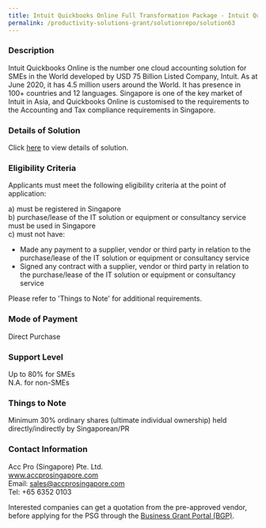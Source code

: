 ```yaml
---
title: Intuit Quickbooks Online Full Transformation Package - Intuit Quickbooks Online - Full Digital Transformation for Micro Business Package
permalink: /productivity-solutions-grant/solutionrepo/solution63
---
```


### Description

Intuit Quickbooks Online is the number one cloud accounting solution for SMEs in the World developed by USD 75 Billion Listed Company, Intuit.  As at June 2020, it has 4.5 million users around the World. It has presence in 100+ countries and 12 languages.
Singapore is one of the key market of Intuit in Asia, and Quickbooks Online is customised to the requirements to the Accounting and Tax compliance requirements in Singapore.

### Details of Solution

Click <a href='https://www.gobusiness.gov.sg/images/psg/Acc_Pro_(Singapore)_20200275_Annex_3_20200625152440_Part_4.pdf' target='_blank'>here</a> to view details of solution.

### Eligibility Criteria

Applicants must meet the following eligibility criteria at the point of application:

a) must be registered in Singapore <br>
b) purchase/lease of the IT solution or equipment or consultancy service must be used in Singapore <br>
c) must not have:
- Made any payment to a supplier, vendor or third party in relation to the purchase/lease of the IT solution or equipment or consultancy service
- Signed any contract with a supplier, vendor or third party in relation to the purchase/lease of the IT solution or equipment or consultancy service

Please refer to 'Things to Note' for additional requirements.

### Mode of Payment
Direct Purchase

### Support Level
Up to 80% for SMEs <br>
N.A. for non-SMEs

### Things to Note
Minimum 30% ordinary shares (ultimate individual ownership) held directly/indirectly by Singaporean/PR

### Contact Information
Acc Pro (Singapore) Pte. Ltd.<br>www.accprosingapore.com<br>Email: sales@accprosingapore.com<br>Tel: +65 6352 0103

Interested companies can get a quotation from the pre-approved vendor, before applying for the PSG through the <a target='_blank' href='https://www.businessgrants.gov.sg/'>Business Grant Portal (BGP)</a>.
